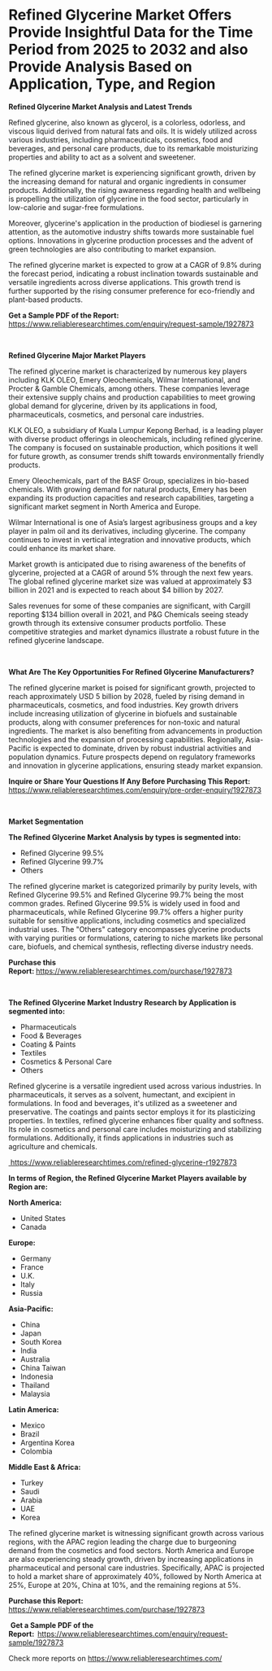 <p><h1>Refined Glycerine Market Offers Provide Insightful Data for the Time Period from 2025 to 2032 and also Provide Analysis Based on Application, Type, and Region</h1></p><p><strong>Refined Glycerine Market Analysis and Latest Trends</strong></p>
<p><p>Refined glycerine, also known as glycerol, is a colorless, odorless, and viscous liquid derived from natural fats and oils. It is widely utilized across various industries, including pharmaceuticals, cosmetics, food and beverages, and personal care products, due to its remarkable moisturizing properties and ability to act as a solvent and sweetener. </p><p>The refined glycerine market is experiencing significant growth, driven by the increasing demand for natural and organic ingredients in consumer products. Additionally, the rising awareness regarding health and wellbeing is propelling the utilization of glycerine in the food sector, particularly in low-calorie and sugar-free formulations. </p><p>Moreover, glycerine's application in the production of biodiesel is garnering attention, as the automotive industry shifts towards more sustainable fuel options. Innovations in glycerine production processes and the advent of green technologies are also contributing to market expansion.</p><p>The refined glycerine market is expected to grow at a CAGR of 9.8% during the forecast period, indicating a robust inclination towards sustainable and versatile ingredients across diverse applications. This growth trend is further supported by the rising consumer preference for eco-friendly and plant-based products.</p></p>
<p><strong>Get a Sample PDF of the Report:&nbsp;</strong> <a href="https://www.reliableresearchtimes.com/enquiry/request-sample/1927873?utm_campaign=3219&utm_medium=2&utm_source=Github&utm_content=ia&utm_term=28032025&utm_id=refined-glycerine">https://www.reliableresearchtimes.com/enquiry/request-sample/1927873</a></p>
<p>&nbsp;</p>
<p><strong>Refined Glycerine Major Market Players</strong></p>
<p><p>The refined glycerine market is characterized by numerous key players including KLK OLEO, Emery Oleochemicals, Wilmar International, and Procter & Gamble Chemicals, among others. These companies leverage their extensive supply chains and production capabilities to meet growing global demand for glycerine, driven by its applications in food, pharmaceuticals, cosmetics, and personal care industries.</p><p>KLK OLEO, a subsidiary of Kuala Lumpur Kepong Berhad, is a leading player with diverse product offerings in oleochemicals, including refined glycerine. The company is focused on sustainable production, which positions it well for future growth, as consumer trends shift towards environmentally friendly products. </p><p>Emery Oleochemicals, part of the BASF Group, specializes in bio-based chemicals. With growing demand for natural products, Emery has been expanding its production capacities and research capabilities, targeting a significant market segment in North America and Europe.</p><p>Wilmar International is one of Asia’s largest agribusiness groups and a key player in palm oil and its derivatives, including glycerine. The company continues to invest in vertical integration and innovative products, which could enhance its market share.</p><p>Market growth is anticipated due to rising awareness of the benefits of glycerine, projected at a CAGR of around 5% through the next few years. The global refined glycerine market size was valued at approximately $3 billion in 2021 and is expected to reach about $4 billion by 2027.</p><p>Sales revenues for some of these companies are significant, with Cargill reporting $134 billion overall in 2021, and P&G Chemicals seeing steady growth through its extensive consumer products portfolio. These competitive strategies and market dynamics illustrate a robust future in the refined glycerine landscape.</p></p>
<p>&nbsp;</p>
<p><strong>What Are The Key Opportunities For Refined Glycerine Manufacturers?</strong></p>
<p><p>The refined glycerine market is poised for significant growth, projected to reach approximately USD 5 billion by 2028, fueled by rising demand in pharmaceuticals, cosmetics, and food industries. Key growth drivers include increasing utilization of glycerine in biofuels and sustainable products, along with consumer preferences for non-toxic and natural ingredients. The market is also benefiting from advancements in production technologies and the expansion of processing capabilities. Regionally, Asia-Pacific is expected to dominate, driven by robust industrial activities and population dynamics. Future prospects depend on regulatory frameworks and innovation in glycerine applications, ensuring steady market expansion.</p></p>
<p><strong>Inquire or Share Your Questions If Any Before Purchasing This Report:</strong> <a href="https://www.reliableresearchtimes.com/enquiry/pre-order-enquiry/1927873?utm_campaign=3219&utm_medium=2&utm_source=Github&utm_content=ia&utm_term=28032025&utm_id=refined-glycerine">https://www.reliableresearchtimes.com/enquiry/pre-order-enquiry/1927873</a></p>
<p>&nbsp;</p>
<p><strong>Market Segmentation</strong></p>
<p><strong>The Refined Glycerine Market Analysis by types is segmented into:</strong></p>
<p><ul><li>Refined Glycerine 99.5%</li><li>Refined Glycerine 99.7%</li><li>Others</li></ul></p>
<p><p>The refined glycerine market is categorized primarily by purity levels, with Refined Glycerine 99.5% and Refined Glycerine 99.7% being the most common grades. Refined Glycerine 99.5% is widely used in food and pharmaceuticals, while Refined Glycerine 99.7% offers a higher purity suitable for sensitive applications, including cosmetics and specialized industrial uses. The "Others" category encompasses glycerine products with varying purities or formulations, catering to niche markets like personal care, biofuels, and chemical synthesis, reflecting diverse industry needs.</p></p>
<p><strong>Purchase this Report:&nbsp;</strong><a href="https://www.reliableresearchtimes.com/purchase/1927873?utm_campaign=3219&utm_medium=2&utm_source=Github&utm_content=ia&utm_term=28032025&utm_id=refined-glycerine">https://www.reliableresearchtimes.com/purchase/1927873</a></p>
<p>&nbsp;</p>
<p><strong>The Refined Glycerine Market Industry Research by Application is segmented into:</strong></p>
<p><ul><li>Pharmaceuticals</li><li>Food & Beverages</li><li>Coating & Paints</li><li>Textiles</li><li>Cosmetics & Personal Care</li><li>Others</li></ul></p>
<p><p>Refined glycerine is a versatile ingredient used across various industries. In pharmaceuticals, it serves as a solvent, humectant, and excipient in formulations. In food and beverages, it's utilized as a sweetener and preservative. The coatings and paints sector employs it for its plasticizing properties. In textiles, refined glycerine enhances fiber quality and softness. Its role in cosmetics and personal care includes moisturizing and stabilizing formulations. Additionally, it finds applications in industries such as agriculture and chemicals.</p></p>
<p><a href="https://www.reliableresearchtimes.com/refined-glycerine-r1927873?utm_campaign=3219&utm_medium=2&utm_source=Github&utm_content=ia&utm_term=28032025&utm_id=refined-glycerine">&nbsp;https://www.reliableresearchtimes.com/refined-glycerine-r1927873</a></p>
<p><strong>In terms of Region, the Refined Glycerine Market Players available by Region are:</strong></p>
<p>
    <p> <strong> North America: </strong>
        <ul>
            <li>United States</li>
            <li>Canada</li>
        </ul>
        </p> 
    <p> <strong> Europe: </strong>
        <ul>
            <li>Germany</li>
            <li>France</li>
            <li>U.K.</li>
            <li>Italy</li>
            <li>Russia</li>
        </ul>
        </p> 
    <p> <strong> Asia-Pacific: </strong>
        <ul>
            <li>China</li>
            <li>Japan</li>
            <li>South Korea</li>
            <li>India</li>
            <li>Australia</li>
            <li>China Taiwan</li>
            <li>Indonesia</li>
            <li>Thailand</li>
            <li>Malaysia</li>
        </ul>
        </p> 
    <p> <strong> Latin America: </strong>
        <ul>
            <li>Mexico</li>
            <li>Brazil</li>
            <li>Argentina Korea</li>
            <li>Colombia</li>
        </ul>
        </p> 
    <p> <strong> Middle East & Africa: </strong>
        <ul>
            <li>Turkey</li>
            <li>Saudi</li>
            <li>Arabia</li>
            <li>UAE</li>
            <li>Korea</li>
        </ul>
    </p>
    </p>
<p><p>The refined glycerine market is witnessing significant growth across various regions, with the APAC region leading the charge due to burgeoning demand from the cosmetics and food sectors. North America and Europe are also experiencing steady growth, driven by increasing applications in pharmaceutical and personal care industries. Specifically, APAC is projected to hold a market share of approximately 40%, followed by North America at 25%, Europe at 20%, China at 10%, and the remaining regions at 5%.</p></p>
<p><strong>Purchase this Report: </strong><a href="https://www.reliableresearchtimes.com/purchase/1927873?utm_campaign=3219&utm_medium=2&utm_source=Github&utm_content=ia&utm_term=28032025&utm_id=refined-glycerine">https://www.reliableresearchtimes.com/purchase/1927873</a></p>
<p>&nbsp;<strong>Get a Sample PDF of the Report:&nbsp;&nbsp;</strong><a href="https://www.reliableresearchtimes.com/enquiry/request-sample/1927873?utm_campaign=3219&utm_medium=2&utm_source=Github&utm_content=ia&utm_term=28032025&utm_id=refined-glycerine">https://www.reliableresearchtimes.com/enquiry/request-sample/1927873</a></p>
<p><strong></strong></p>
<p>Check more reports on <a href="https://www.reliableresearchtimes.com/?utm_campaign=3219&utm_medium=2&utm_source=Github&utm_content=ia&utm_term=28032025&utm_id=refined-glycerine">https://www.reliableresearchtimes.com/</a></p>